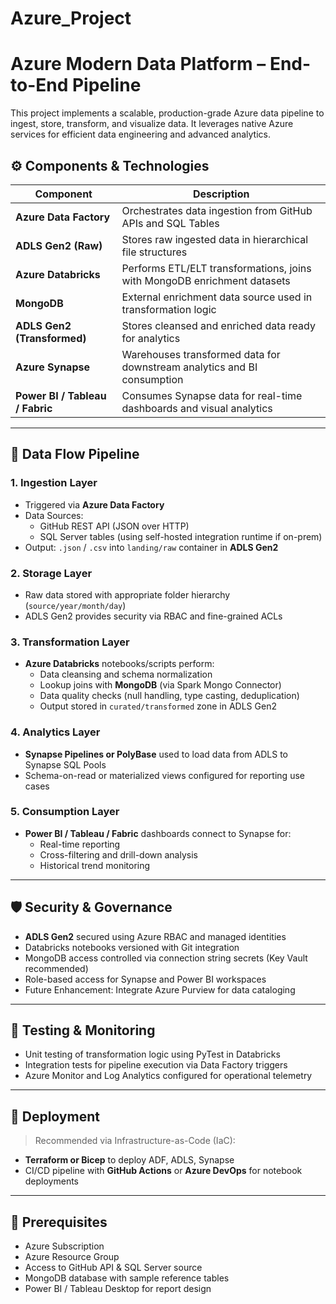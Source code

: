 # Azure_Project

# Azure Modern Data Platform – End-to-End Pipeline

This project implements a scalable, production-grade Azure data pipeline to ingest, store, transform, and visualize data. It leverages native Azure services for efficient data engineering and advanced analytics.

## ⚙️ Components & Technologies

| Component              | Description                                                                 |
|------------------------|-----------------------------------------------------------------------------|
| **Azure Data Factory** | Orchestrates data ingestion from GitHub APIs and SQL Tables                 |
| **ADLS Gen2 (Raw)**    | Stores raw ingested data in hierarchical file structures                    |
| **Azure Databricks**   | Performs ETL/ELT transformations, joins with MongoDB enrichment datasets    |
| **MongoDB**            | External enrichment data source used in transformation logic                |
| **ADLS Gen2 (Transformed)** | Stores cleansed and enriched data ready for analytics                  |
| **Azure Synapse**      | Warehouses transformed data for downstream analytics and BI consumption     |
| **Power BI / Tableau / Fabric** | Consumes Synapse data for real-time dashboards and visual analytics |

---

## 🔄 Data Flow Pipeline

### 1. **Ingestion Layer**
- Triggered via **Azure Data Factory**
- Data Sources:
  - GitHub REST API (JSON over HTTP)
  - SQL Server tables (using self-hosted integration runtime if on-prem)
- Output: `.json` / `.csv` into `landing/raw` container in **ADLS Gen2**

### 2. **Storage Layer**
- Raw data stored with appropriate folder hierarchy (`source/year/month/day`)
- ADLS Gen2 provides security via RBAC and fine-grained ACLs

### 3. **Transformation Layer**
- **Azure Databricks** notebooks/scripts perform:
  - Data cleansing and schema normalization
  - Lookup joins with **MongoDB** (via Spark Mongo Connector)
  - Data quality checks (null handling, type casting, deduplication)
  - Output stored in `curated/transformed` zone in ADLS Gen2

### 4. **Analytics Layer**
- **Synapse Pipelines or PolyBase** used to load data from ADLS to Synapse SQL Pools
- Schema-on-read or materialized views configured for reporting use cases

### 5. **Consumption Layer**
- **Power BI / Tableau / Fabric** dashboards connect to Synapse for:
  - Real-time reporting
  - Cross-filtering and drill-down analysis
  - Historical trend monitoring

---

## 🛡️ Security & Governance

- **ADLS Gen2** secured using Azure RBAC and managed identities
- Databricks notebooks versioned with Git integration
- MongoDB access controlled via connection string secrets (Key Vault recommended)
- Role-based access for Synapse and Power BI workspaces
- Future Enhancement: Integrate Azure Purview for data cataloging

---

## 🧪 Testing & Monitoring

- Unit testing of transformation logic using PyTest in Databricks
- Integration tests for pipeline execution via Data Factory triggers
- Azure Monitor and Log Analytics configured for operational telemetry

---

## 🔧 Deployment

> Recommended via Infrastructure-as-Code (IaC):
- **Terraform or Bicep** to deploy ADF, ADLS, Synapse
- CI/CD pipeline with **GitHub Actions** or **Azure DevOps** for notebook deployments

---

## 📌 Prerequisites

- Azure Subscription
- Azure Resource Group
- Access to GitHub API & SQL Server source
- MongoDB database with sample reference tables
- Power BI / Tableau Desktop for report design

